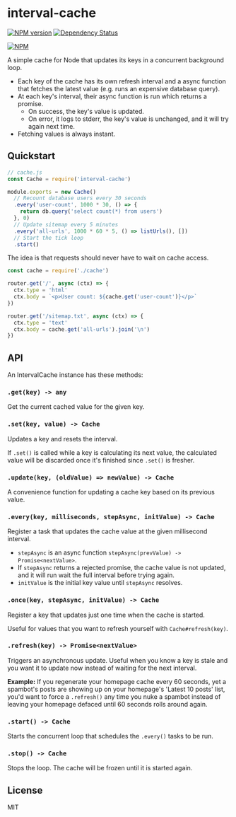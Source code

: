 # interval-cache

[![NPM version](https://badge.fury.io/js/interval-cache.svg)](http://badge.fury.io/js/interval-cache)
[![Dependency Status](https://david-dm.org/danneu/interval-cache.svg)](https://david-dm.org/danneu/interval-cache)

[![NPM](https://nodei.co/npm/interval-cache.png?downloads=true&downloadRank=true&stars=true)](https://nodei.co/npm/interval-cache/)

A simple cache for Node that updates its keys in a concurrent background loop.

- Each key of the cache has its own refresh interval and a async function that fetches the latest value (e.g. runs an expensive database query).
- At each key's interval, their async function is run which returns a promise.
  - On success, the key's value is updated.
  - On error, it logs to stderr, the key's value is unchanged, and it will try again next time.
- Fetching values is always instant.

## Quickstart

``` javascript
// cache.js
const Cache = require('interval-cache')

module.exports = new Cache()
  // Recount database users every 30 seconds
  .every('user-count', 1000 * 30, () => {
    return db.query('select count(*) from users')
  }, 0)
  // Update sitemap every 5 minutes
  .every('all-urls', 1000 * 60 * 5, () => listUrls(), [])
  // Start the tick loop
  .start()
```

The idea is that requests should never have to wait on cache access.

``` javascript
const cache = require('./cache')

router.get('/', async (ctx) => {
  ctx.type = 'html'
  ctx.body = `<p>User count: ${cache.get('user-count')}</p>`
})

router.get('/sitemap.txt', async (ctx) => {
  ctx.type = 'text'
  ctx.body = cache.get('all-urls').join('\n')
})
```

## API

An IntervalCache instance has these methods:

### `.get(key) -> any`

Get the current cached value for the given key.

### `.set(key, value) -> Cache`

Updates a key and resets the interval.

If `.set()` is called while a key is calculating its next value,
the calculated value will be discarded once it's finished since `.set()`
is fresher.

### `.update(key, (oldValue) => newValue) -> Cache`

A convenience function for updating a cache key based on its previous value.

### `.every(key, milliseconds, stepAsync, initValue) -> Cache`

Register a task that updates the cache value at the given millisecond interval.

- `stepAsync` is an async function `stepAsync(prevValue) -> Promise<nextValue>`.
- If `stepAsync` returns a rejected promise, the cache value is not updated,
  and it will run wait the full interval before trying again.
- `initValue` is the initial key value until `stepAsync` resolves.

### `.once(key, stepAsync, initValue) -> Cache`

Register a key that updates just one time when the cache
is started.

Useful for values that you want to refresh yourself with
`Cache#refresh(key)`.

### `.refresh(key) -> Promise<nextValue>`

Triggers an asynchronous update. Useful when you know a key is stale and
you want it to update now instead of waiting for the next interval.

**Example:** If you regenerate your homepage cache every 60 seconds, yet a
spambot's posts are showing up on your homepage's 'Latest 10 posts' list,
you'd want to force a `.refresh()` any time you nuke a spambot instead of
leaving your homepage defaced until 60 seconds rolls around again.

### `.start() -> Cache`

Starts the concurrent loop that schedules the `.every()` tasks to be run.

### `.stop() -> Cache`

Stops the loop. The cache will be frozen until it is started again.

## License

MIT
